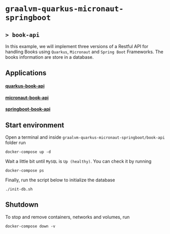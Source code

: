 # `graalvm-quarkus-micronaut-springboot`
## `> book-api`

In this example, we will implement three versions of a Restful API for handling Books using `Quarkus`, `Micronaut` and
`Spring Boot` Frameworks. The books information are store in a database.

## Applications

#### [quarkus-book-api](https://github.com/ivangfr/graalvm-quarkus-micronaut-springboot/tree/master/book-api/quarkus-book-api#graalvm-quarkus-micronaut-springboot)

#### [micronaut-book-api](https://github.com/ivangfr/graalvm-quarkus-micronaut-springboot/tree/master/book-api/micronaut-book-api#graalvm-quarkus-micronaut-springboot)

#### [springboot-book-api](https://github.com/ivangfr/graalvm-quarkus-micronaut-springboot/tree/master/book-api/springboot-book-api#graalvm-quarkus-micronaut-springboot)

## Start environment

Open a terminal and inside `graalvm-quarkus-micronaut-springboot/book-api` folder run
```
docker-compose up -d
```

Wait a little bit until `MySQL` is `Up (healthy)`. You can check it by running
```
docker-compose ps
```

Finally, run the script below to initialize the database
```
./init-db.sh
```

## Shutdown

To stop and remove containers, networks and volumes, run
```
docker-compose down -v
```
